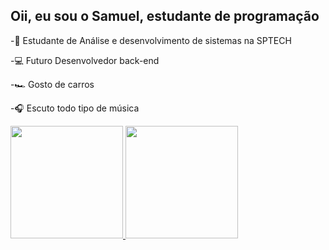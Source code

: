 ## Oii, eu sou o Samuel, estudante de programação

-📖 Estudante de Análise e desenvolvimento de sistemas na SPTECH

-💻 Futuro Desenvolvedor back-end 

-🏎️ Gosto de carros 

-🎧 Escuto todo tipo de música

<div>
  <a href="https://github.com/SamuelPazz/edit/main/README.md">
    <img height=180 src="https://github-readme-stats.vercel.app/api?username=SamuelPazz&show_icons=true&theme=blue_navy"/>
    <img height=180  src="https://github-readme-stats.vercel.app/api/top-langs?username=SamuelPazz&layout=compact&langs_count=8&card_width=320&theme=blue_navy" />
  </a>
</div>
